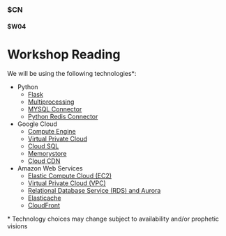 ### $CN
#### $W04

# Workshop Reading



We will be using the following technologies\*:
- Python
    - [Flask](https://flask.palletsprojects.com/en/2.3.x/)
    - [Multiprocessing](https://docs.python.org/3/library/multiprocessing.html)
    - [MYSQL Connector](https://dev.mysql.com/doc/connector-python/en/)
    - [Python Redis Connector](https://redis.io/docs/clients/python/)
- Google Cloud 
    - [Compute Engine](https://cloud.google.com/compute#section-4)
    - [Virtual Private Cloud](https://cloud.google.com/vpc#section-4)
    - [Cloud SQL](https://cloud.google.com/sql/docs)
    - [Memorystore](https://cloud.google.com/memorystore#section-5)
    - [Cloud CDN](https://cloud.google.com/cdn/docs/overview)
- Amazon Web Services
    - [Elastic Compute Cloud (EC2)](https://docs.aws.amazon.com/ec2/)
    - [Virtual Private Cloud (VPC)](https://docs.aws.amazon.com/vpc/)
    - [Relational Database Service (RDS) and Aurora](https://docs.aws.amazon.com/rds/)
    - [Elasticache](https://docs.aws.amazon.com/elasticache/)
    - [CloudFront](https://docs.aws.amazon.com/cloudfront/)

\* Technology choices may change subject to availability and/or prophetic visions
